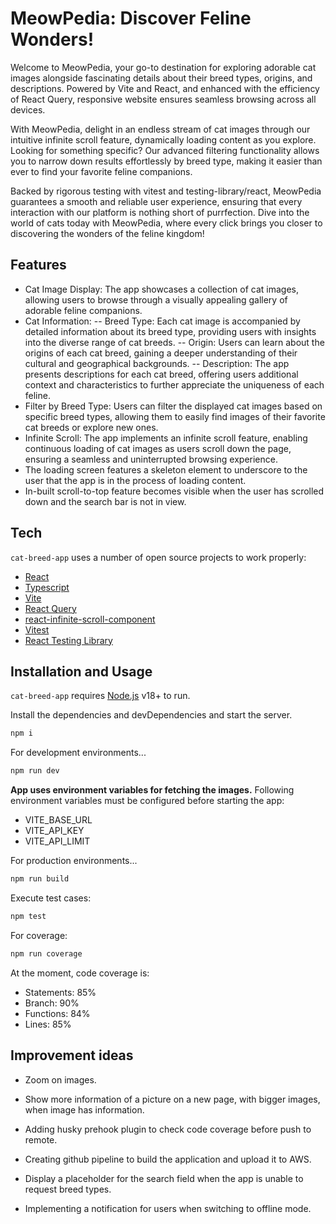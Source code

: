 # MeowPedia: Discover Feline Wonders!

Welcome to MeowPedia, your go-to destination for exploring adorable cat images alongside fascinating details about their breed types, origins, and descriptions. Powered by Vite and React, and enhanced with the efficiency of React Query, responsive website ensures seamless browsing across all devices.

With MeowPedia, delight in an endless stream of cat images through our intuitive infinite scroll feature, dynamically loading content as you explore. Looking for something specific? Our advanced filtering functionality allows you to narrow down results effortlessly by breed type, making it easier than ever to find your favorite feline companions.

Backed by rigorous testing with vitest and testing-library/react, MeowPedia guarantees a smooth and reliable user experience, ensuring that every interaction with our platform is nothing short of purrfection. Dive into the world of cats today with MeowPedia, where every click brings you closer to discovering the wonders of the feline kingdom!

## Features

- Cat Image Display: The app showcases a collection of cat images, allowing users to browse through a visually appealing gallery of adorable feline companions.
- Cat Information:
  -- Breed Type: Each cat image is accompanied by detailed information about its breed type, providing users with insights into the diverse range of cat breeds.
  -- Origin: Users can learn about the origins of each cat breed, gaining a deeper understanding of their cultural and geographical backgrounds.
  -- Description: The app presents descriptions for each cat breed, offering users additional context and characteristics to further appreciate the uniqueness of each feline.
- Filter by Breed Type: Users can filter the displayed cat images based on specific breed types, allowing them to easily find images of their favorite cat breeds or explore new ones.
- Infinite Scroll: The app implements an infinite scroll feature, enabling continuous loading of cat images as users scroll down the page, ensuring a seamless and uninterrupted browsing experience.
- The loading screen features a skeleton element to underscore to the user that the app is in the process of loading content.
- In-built scroll-to-top feature becomes visible when the user has scrolled down and the search bar is not in view.

## Tech

`cat-breed-app` uses a number of open source projects to work properly:

- [React]
- [Typescript]
- [Vite]
- [React Query]
- [react-infinite-scroll-component]
- [Vitest]
- [React Testing Library]

## Installation and Usage

`cat-breed-app` requires [Node.js](https://nodejs.org/) v18+ to run.

Install the dependencies and devDependencies and start the server.

```sh
npm i
```

For development environments...

```sh
npm run dev
```

**App uses environment variables for fetching the images.**
Following environment variables must be configured before starting the app:

- VITE_BASE_URL
- VITE_API_KEY
- VITE_API_LIMIT

For production environments...

```sh
npm run build
```

Execute test cases:

```sh
npm test
```

For coverage:

```sh
npm run coverage
```

At the moment, code coverage is:

- Statements: 85%
- Branch: 90%
- Functions: 84%
- Lines: 85%

## Improvement ideas

- Zoom on images.
- Show more information of a picture on a new page, with bigger images, when image has information.
- Adding husky prehook plugin to check code coverage before push to remote.
- Creating github pipeline to build the application and upload it to AWS.
- Display a placeholder for the search field when the app is unable to request breed types.
- Implementing a notification for users when switching to offline mode.

  [React]: https://react.dev/
  [Typescript]: https://typescriptlang.org/
  [Vite]: https://vitejs.dev/
  [React Query]: https://tanstack.com/
  [react-infinite-scroll-component]: https://www.npmjs.com/package/react-infinite-scroll-component
  [Vitest]: https://vitest.dev/
  [React Testing Library]: https://testing-library.com/
